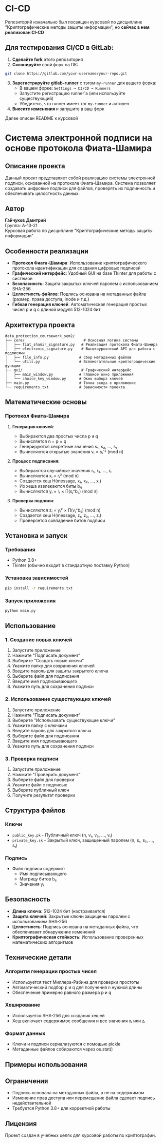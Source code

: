 # CI-CD
Репозиторий изначально был посвящен курсовой по дисциплине "Криптографические методы защиты информации",
но **сейчас в нем реализован CI-CD**

## Для тестирования CI/CD в GitLab:

1. **Сделайте fork** этого репозитория
2. **Склонируйте** свой форк на ПК:
```bash
git clone https://gitlab.com/your-username/your-repo.git
```
3. **Зарегистрируйте gitlab-runner** с тэгом `my-runner` для вашего форка:
   * В вашем форке: `Settings → CI/CD → Runners`
   * Запустите регистрацию runner'а (или используйте существующий)
   * Убедитесь, что runner имеет тэг `my-runner` и активен
4. **Внесите изменения** и запушите в ваш форк


Далее описан README к курсовой

# Система электронной подписи на основе протокола Фиата-Шамира

## Описание проекта

Данный проект представляет собой реализацию системы электронной подписи, основанной на протоколе Фиата-Шамира. Система позволяет создавать цифровые подписи для файлов, проверять их подлинность и обеспечивать целостность данных.

## Автор

**Гайчуков Дмитрий**  
Группа: А-13-21  
Курсовая работа по дисциплине "Криптографические методы защиты информации"

## Особенности реализации

- **Протокол Фиата-Шамира**: Использование криптографического протокола идентификации для создания цифровых подписей
- **Графический интерфейс**: Удобный GUI на базе Tkinter для работы с системой
- **Безопасность**: Защита закрытых ключей паролем с использованием SHA-256
- **Целостность файлов**: Подпись основана на метаданных файла (размер, права доступа, inode и т.д.)
- **Гибкая генерация ключей**: Автоматическая генерация простых чисел p и q с длиной модуля 512-1024 бит

## Архитектура проекта

```
data_protection_coursework_sem2/
├── core/                           # Основная логика системы
│   ├── fiat_shamir_signature.py   # Реализация протокола Фиата-Шамира
│   ├── electronic_signature.py    # Высокоуровневый API для работы с подписями
│   ├── file_info.py              # Сбор метаданных файлов
│   └── utils.py                  # Вспомогательные криптографические функции
├── gui/                           # Графический интерфейс
│   ├── main_window.py            # Главное окно приложения
│   └── choice_key_window.py      # Окно выбора ключей
├── main.py                       # Точка входа в приложение
└── requirements.txt              # Зависимости проекта
```

## Математические основы

### Протокол Фиата-Шамира

1. **Генерация ключей**:
   - Выбираются два простых числа p и q
   - Вычисляется n = p × q
   - Генерируются секретные значения s₁, s₂, ..., sₜ
   - Вычисляются открытые значения vᵢ = sᵢ⁻² (mod n)

2. **Процесс подписания**:
   - Выбираются случайные значения r₁, r₂, ..., rₜ
   - Вычисляются xᵢ = rᵢ² (mod n)
   - Создается хеш H(message, x₁, x₂, ..., xₜ)
   - Из хеша извлекаются биты bᵢⱼ
   - Вычисляются yᵢ = rᵢ × ∏(sⱼ^bᵢⱼ) (mod n)

3. **Проверка подписи**:
   - Вычисляются zᵢ = yᵢ² × ∏(vⱼ^bᵢⱼ) (mod n)
   - Создается хеш H(message, z₁, z₂, ..., zₜ)
   - Проверяется совпадение битов подписи

## Установка и запуск

### Требования

- Python 3.8+
- Tkinter (обычно входит в стандартную поставку Python)

### Установка зависимостей

```bash
pip install -r requirements.txt
```

### Запуск приложения

```bash
python main.py
```

## Использование

### 1. Создание новых ключей

1. Запустите приложение
2. Нажмите "Подписать документ"
3. Выберите "Создать новые ключи"
4. Укажите папку для сохранения ключей
5. Введите пароль для защиты закрытого ключа
6. Выберите файл для подписания
7. Введите имя подписывающего
8. Укажите путь для сохранения подписи

### 2. Использование существующих ключей

1. Запустите приложение
2. Нажмите "Подписать документ"
3. Выберите "Использовать существующие ключи"
4. Укажите папку с ключами
5. Введите пароль для закрытого ключа
6. Выберите файл для подписания
7. Введите имя подписывающего
8. Укажите путь для сохранения подписи

### 3. Проверка подписи

1. Запустите приложение
2. Нажмите "Проверить документ"
3. Выберите файл для проверки
4. Укажите файл с подписью
5. Выберите публичный ключ
6. Получите результат проверки

## Структура файлов

### Ключи
- `public_key.pk` - Публичный ключ (n, v₁, v₂, ..., vₜ)
- `private_key.sk` - Закрытый ключ, защищенный паролем (n, s₁, s₂, ..., sₜ)

### Подпись
- Файл подписи содержит:
  - Имя подписывающего
  - Матрицу битов bᵢⱼ
  - Значения yᵢ

## Безопасность

- **Длина ключа**: 512-1024 бит (настраивается)
- **Защита ключей**: Закрытые ключи защищены паролем с использованием SHA-256
- **Целостность**: Подпись основана на метаданных файла, что обеспечивает обнаружение изменений
- **Криптографическая стойкость**: Использование проверенных математических алгоритмов

## Технические детали

### Алгоритм генерации простых чисел
- Используется тест Миллера-Рабина для проверки простоты
- Автоматический подбор p и q для получения n нужной длины
- Обеспечение примерно равного размера p и q

### Хеширование
- Используется SHA-256 для создания хешей
- Хеш включает содержимое сообщения и все значения xᵢ или zᵢ

### Формат данных
- Ключи и подписи сериализуются с помощью pickle
- Метаданные файлов собираются через os.stat()

## Примеры использования

## Ограничения

- Подпись основана на метаданных файла, а не на содержимом
- Изменение прав доступа или перемещение файла сделает подпись недействительной
- Требуется Python 3.8+ для корректной работы

## Лицензия

Проект создан в учебных целях для курсовой работы по криптографии.


